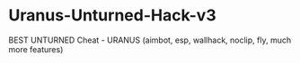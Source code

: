 # Uranus-Unturned-Hack-v3
BEST UNTURNED Cheat - URANUS (aimbot, esp, wallhack, noclip, fly, much more features)
